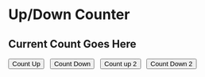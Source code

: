 <!DOCTYPE html>
<html lang="en">
<head>
    <meta charset="UTF-8">
    <meta http-equiv="X-UA-Compatible" content="IE=edge">
    <meta name="viewport" content="width=device-width, initial-scale=1.0">
    <title>Document</title>
    <link rel="stylesheet" href="styles.css">
</head>
<body>
    <h1>Up/Down Counter</h1>
    <h2 id="count">Current Count Goes Here</h2>
    <button onclick="count_up()">Count Up</button>
    &nbsp;
    <button onclick="count_down()">Count Down</button>
    &nbsp;
    <button onclick="count_upByTwo()">Count up 2</button>
    &nbsp;
    <button onclick="count_downByTwo()">Count Down 2</button>
    <script src="script.js"></script>
</body>
</html>
